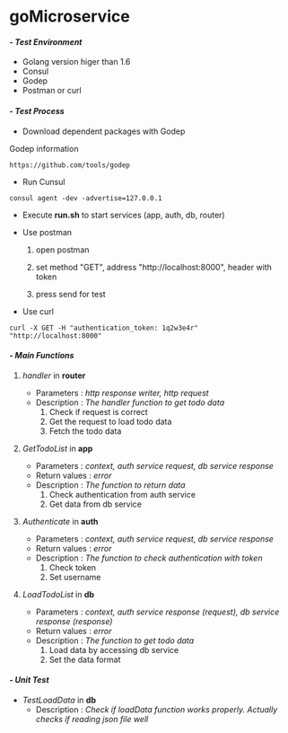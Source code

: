 # goMicroservice

#### *- Test Environment*
- Golang version higer than 1.6
- Consul
- Godep
- Postman or curl

#### *- Test Process*
- Download dependent packages with Godep

Godep information
~~~~
https://github.com/tools/godep
~~~~
- Run Cunsul

~~~~
consul agent -dev -advertise=127.0.0.1
~~~~
- Execute **run.sh** to start services (app, auth, db, router)
- Use postman
	1. open postman

	2. set method "GET", address "http://localhost:8000", header with token

	3. press send for test

- Use curl

~~~~
curl -X GET -H "authentication_token: 1q2w3e4r" "http://localhost:8000"
~~~~
#### *- Main Functions*
1. *handler* in **router**
  	* Parameters : *http response writer, http request*
  	* Description : *The handler function to get todo data*
  		1. Check if request is correct
  		2. Get the request to load todo data
  		3. Fetch the todo data


2. *GetTodoList* in **app**
	* Parameters : *context, auth service request, db service response*
	* Return values : *error*
 	* Description : *The function to return data*
 		1. Check authentication from auth service
 		2. Get data from db service


3. *Authenticate* in **auth**
 	 * Parameters : *context, auth service request, db service response*
 	 * Return values : *error*
 	 * Description : *The function to check authentication with token*
 	 	1. Check token
 	 	2. Set username


4. *LoadTodoList* in **db**
	* Parameters : *context, auth service response (request), db service response (response)*
	* Return values : *error*
	* Description : *The function to get todo data*
		1. Load data by accessing db service
		2. Set the data format

#### *- Unit Test*
- *TestLoadData* in **db**
	* Description : *Check if loadData function works properly. Actually checks if reading json file well*
